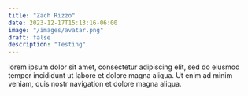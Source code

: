 ```yaml
---
title: "Zach Rizzo"
date: 2023-12-17T15:13:16-06:00
image: "/images/avatar.png"
draft: false
description: "Testing"
---
```


lorem ipsum dolor sit amet, consectetur adipiscing elit, sed do eiusmod tempor incididunt ut labore et dolore magna aliqua. Ut enim ad minim veniam, quis nostr navigation et dolore magna aliqua.
